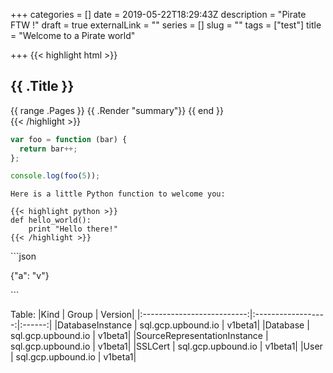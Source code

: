 +++
categories = []
date = 2019-05-22T18:29:43Z
description = "Pirate FTW !"
draft = true
externalLink = ""
series = []
slug = ""
tags = ["test"]
title = "Welcome to a Pirate world"

+++
{{< highlight html >}}
<section id="main">
<div>
<h1 id="title">{{ .Title }}</h1>
{{ range .Pages }}
{{ .Render "summary"}}
{{ end }}
</div>
</section>
{{< /highlight >}}

```js
var foo = function (bar) {
  return bar++;
};

console.log(foo(5));


```

    Here is a little Python function to welcome you:
    
    {{< highlight python >}}
    def hello_world():
        print "Hello there!"
    {{< /highlight >}}

\`\`\`json

{"a": "v"}

\`\`\`


Table:
|Kind                         | Group              | Version|
|:--------------------------:|:------------------:|:------:|
|DatabaseInstance             | sql.gcp.upbound.io | v1beta1|
|Database                     | sql.gcp.upbound.io | v1beta1|
|SourceRepresentationInstance | sql.gcp.upbound.io | v1beta1|
|SSLCert                      | sql.gcp.upbound.io | v1beta1|
|User                         | sql.gcp.upbound.io | v1beta1|
